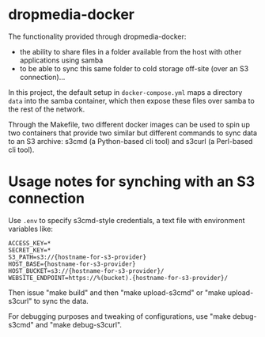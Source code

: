 # dropmedia-docker

The functionality provided through dropmedia-docker:

- the ability to share files in a folder available from the host with other applications using samba
- to be able to sync this same folder to cold storage off-site (over an S3 connection)...

In this project, the default setup in `docker-compose.yml` maps a directory `data` into the samba container, which then expose these files over samba to the rest of the network. 

Through the Makefile, two different docker images can be used to spin up two containers that provide two similar but different commands to sync data to an S3 archive: s3cmd (a Python-based cli tool) and s3curl (a Perl-based cli tool).

# Usage notes for synching with an S3 connection

Use `.env` to specify s3cmd-style credentials, a text file with environment variables like:

	ACCESS_KEY=*
	SECRET_KEY=*
	S3_PATH=s3://{hostname-for-s3-provider}
	HOST_BASE={hostname-for-s3-provider}
	HOST_BUCKET=s3://{hostname-for-s3-provider}/
	WEBSITE_ENDPOINT=https://%(bucket).{hostname-for-s3-provider}/

Then issue "make build" and then "make upload-s3cmd" or "make upload-s3curl" to sync the data.

For debugging purposes and tweaking of configurations, use "make debug-s3cmd" and "make debug-s3curl".
